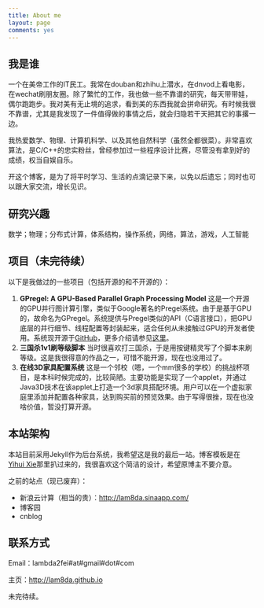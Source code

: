 ```yaml
---
title: About me
layout: page
comments: yes
---
```


## 我是谁

一个在美帝工作的IT民工。我常在douban和zhihu上潜水，在dnvod上看电影，在wechat刷朋友圈。除了繁忙的工作，我也做一些不靠谱的研究，每天带带娃，偶尔跑跑步。我对美有无止境的追求，看到美的东西我就会拼命研究。有时候我很不靠谱，尤其是我发现了一件值得做的事情之后，就会归隐若干天把其它的事撂一边。

我热爱数学、物理、计算机科学、以及其他自然科学（虽然全都很菜）。非常喜欢算法，是C/C++的忠实粉丝，曾经参加过一些程序设计比赛，尽管没有拿到好的成绩，权当自娱自乐。

开这个博客，是为了将平时学习、生活的点滴记录下来，以免以后遗忘；同时也可以跟大家交流，增长见识。

## 研究兴趣

数学；物理；分布式计算，体系结构，操作系统，网络，算法，游戏，人工智能

## 项目（未完待续）

以下是我做过的一些项目（包括开源的和不开源的）：

1. **GPregel: A GPU-Based Parallel Graph Processing Model**
这是一个开源的GPU并行图计算引擎，类似于Google著名的Pregel系统。由于是基于GPU的，故命名为GPregel。系统提供与Pregel类似的API（C语言接口），把GPU底层的并行细节、线程配置等封装起来，适合任何从未接触过GPU的开发者使用。系统现开源于[GitHub](https://github.com/lam8da/gpregel)，更多介绍请参见[这里](https://docs.google.com/file/d/0B9nsNVKfFotgaVRlX3lHOFRsTXM/edit)。
2. **三国杀1v1刷等级脚本** 当时很喜欢打三国杀，于是用按键精灵写了个脚本来刷等级。这是我很得意的作品之一，可惜不能开源，现在也没用过了。
3. **在线3D家具配置系统** 这是一个邻校（嗯，一个mm很多的学校）的挑战杯项目，是本科时候完成的，比较简陋。主要功能是实现了一个applet，并通过Java3D技术在该applet上打造一个3d家具搭配环境。用户可以在一个虚拟家庭里添加并配置各种家具，达到购买前的预览效果。由于写得很挫，现在也没啥价值，暂没打算开源。

## 本站架构

本站目前采用Jekyll作为后台系统，我希望这是我的最后一站。博客模板是在[Yihui Xie](http://yihui.name/)那里扒过来的，我很喜欢这个简洁的设计，希望原博主不要介意。

之前的站点（现已废弃）：
- 新浪云计算（相当的贵）：<http://lam8da.sinaapp.com/>
- 博客园
- cnblog

## 联系方式

Email：lambda2fei#at#gmail#dot#com

主页：<http://lam8da.github.io>

<!--
## 我佩服的人

- 我爹：他这辈子真的很不容易
- 杨阳：一个苦人，2008年一个夏雨夜说“我把一件工作当另一件工作的休息”，我不用想长征两万五，这个人就足以当苦的底线了
- 王明夫、王丰和杨大林老师：思维、气场；2008-2009年士兵突击
- 卢鸫翔：专业 + 敬业，尤其在2012年2月9日让我深感敬佩
- John Tukey：我认为他是小宇宙最强的统计学家，似乎抬手就能开创一个领域
- David Donoho：《数据科学50年》是从学术角度谈数据科学的唯一一篇没水分的文章
- John Kimmel：爱护作者的出版人
- Michael Lawrence：天才人物，也是做基础建设工作的人，除了代码之外，写作水平也是超一流，值得学习，这个时代缺少这种在底层工作而且极其低调的人
- [Qu Long](http://longor.public.iastate.edu/)（传说中的rtist）：我称之为[COS论坛](http://cos.name/cn/)上最聪明的人
- Bill Cleveland：除了他在统计图形方面的工作之外，还有一篇十年前关于[Data Science](http://cm.bell-labs.com/cm/ms/departments/sia/doc/datascience.pdf)的一篇文章让我深为认同
- 邱怡轩：我就不表扬了，否则他又要一天到晚顶个大鸭梨了
-->

未完待续。

